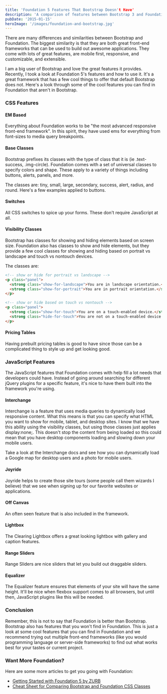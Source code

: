 ```yaml
---
title: 'Foundation 5 Features That Bootstrap Doesn't Have'
description: 'A comparison of features between Bootstrap 3 and Foundation 5 by ZURB.'
pubDate: '2015-01-15'
heroImage: '/images/foundation-and-bootstrap.jpg'
---
```


There are many differences and similarities between Bootstrap and Foundation. The biggest similarity is that they are both great front-end frameworks that can be used to build out awesome applications. They come with lots of great features, are mobile first, responsive, and customizable, and extensible.

I am a big user of Bootstrap and love the great features it provides. Recently, I took a look at Foundation 5's features and how to use it. It's a great framework that has a few cool things to offer that default Bootstrap does not. Here's a look through some of the cool features you can find in Foundation that aren't in Bootstrap.

### CSS Features
#### EM Based
Everything about Foundation works to be "the most advanced responsive front-end framework". In this spirit, they have used ems for everything from font-sizes to media query breakpoints.

#### Base Classes
Bootstrap prefixes its classes with the type of class that it is (ie .text-success, .img-circle). Foundation comes with a set of universal classes to specify colors and shape. These apply to a variety of things including buttons, alerts, panels, and more.

The classes are: tiny, small, large, secondary, success, alert, radius, and round. Here's a few examples applied to buttons.



#### Switches
All CSS switches to spice up your forms. These don't require JavaScript at all.


#### Visibility Classes
Bootstrap has classes for showing and hiding elements based on screen size. Foundation also has classes to show and hide elements, but they provide a few cool classes for showing and hiding based on portrait vs landscape and touch vs nontouch devices.

The classes are:

```html
<!-- show or hide for portrait vs landscape -->
<p class="panel">
  <strong class="show-for-landscape">You are in landscape orientation.</strong>
  <strong class="show-for-portrait">You are in portrait orientation.</strong>
</p>

<!-- show or hide based on touch vs nontouch -->
<p class="panel">
  <strong class="show-for-touch">You are on a touch-enabled device.</strong>
  <strong class="hide-for-touch">You are not on a touch-enabled device.</strong>
</p>
```

#### Pricing Tables
Having prebuilt pricing tables is good to have since those can be a complicated thing to style up and get looking good.


### JavaScript Features
The JavaScript features that Foundation comes with help fill a lot needs that developers could have. Instead of going around searching for different jQuery plugins for a specific feature, it's nice to have them built into the framework you're using.

#### Interchange
Interchange is a feature that uses media queries to dynamically load responsive content. What this means is that you can specify what HTML you want to show for mobile, tablet, and desktop sites. I know that we have this ability using the visibility classes, but using those classes just applies display:none;. This doesn't stop the content from being loaded so this could mean that you have desktop components loading and slowing down your mobile users.

Take a look at the Interchange docs and see how you can dynamically load a Google map for desktop users and a photo for mobile users.

#### Joyride
Joyride helps to create those site tours (some people call them wizards I believe) that we see when signing up for our favorite websites or applications.

#### Off Canvas
An often seen feature that is also included in the framework.

#### Lightbox
The Clearing Lightbox offers a great looking lightbox with gallery and caption features.

#### Range Sliders
Range Sliders are nice sliders that let you build out draggable sliders.

#### Equalizer
The Equalizer feature ensures that elements of your site will have the same height. It'll be nice when flexbox support comes to all browsers, but until then, JavaScript plugins like this will be needed.

### Conclusion
Remember, this is not to say that Foundation is better than Bootstrap. Bootstrap also has features that you won't find in Foundation. This is just a look at some cool features that you can find in Foundation and we recommend trying out multiple front-end frameworks (like you would programming language or server-side frameworks) to find out what works best for your tastes or current project.

### Want More Foundation?
Here are some more articles to get you going with Foundation:

- [Getting Started with Foundation 5 by ZURB](/blog/getting-started-with-foundation-5-by-zurb)
- [Cheat Sheet for Comparing Bootstrap and Foundation CSS Classes](/blog/cheat-sheet-for-comparing-bootstrap-and-foundation-css-classes)